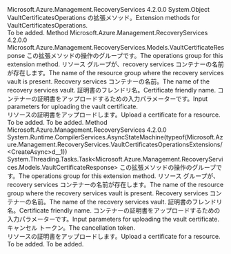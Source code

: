 <Type Name="VaultCertificatesOperationsExtensions" FullName="Microsoft.Azure.Management.RecoveryServices.VaultCertificatesOperationsExtensions">
  <TypeSignature Language="C#" Value="public static class VaultCertificatesOperationsExtensions" />
  <TypeSignature Language="ILAsm" Value=".class public auto ansi abstract sealed beforefieldinit VaultCertificatesOperationsExtensions extends System.Object" />
  <TypeSignature Language="DocId" Value="T:Microsoft.Azure.Management.RecoveryServices.VaultCertificatesOperationsExtensions" />
  <TypeSignature Language="VB.NET" Value="Public Module VaultCertificatesOperationsExtensions" />
  <TypeSignature Language="F#" Value="type VaultCertificatesOperationsExtensions = class" />
  <AssemblyInfo>
    <AssemblyName>Microsoft.Azure.Management.RecoveryServices</AssemblyName>
    <AssemblyVersion>4.2.0.0</AssemblyVersion>
  </AssemblyInfo>
  <Base>
    <BaseTypeName>System.Object</BaseTypeName>
  </Base>
  <Interfaces />
  <Docs>
    <summary>
            <span data-ttu-id="f3238-101">VaultCertificatesOperations の拡張メソッド。</span><span class="sxs-lookup"><span data-stu-id="f3238-101">Extension methods for VaultCertificatesOperations.</span></span>
            </summary>
    <remarks>To be added.</remarks>
  </Docs>
  <Members>
    <Member MemberName="Create">
      <MemberSignature Language="C#" Value="public static Microsoft.Azure.Management.RecoveryServices.Models.VaultCertificateResponse Create (this Microsoft.Azure.Management.RecoveryServices.IVaultCertificatesOperations operations, string resourceGroupName, string vaultName, string certificateName, Microsoft.Azure.Management.RecoveryServices.Models.CertificateRequest certificateRequest);" />
      <MemberSignature Language="ILAsm" Value=".method public static hidebysig class Microsoft.Azure.Management.RecoveryServices.Models.VaultCertificateResponse Create(class Microsoft.Azure.Management.RecoveryServices.IVaultCertificatesOperations operations, string resourceGroupName, string vaultName, string certificateName, class Microsoft.Azure.Management.RecoveryServices.Models.CertificateRequest certificateRequest) cil managed" />
      <MemberSignature Language="DocId" Value="M:Microsoft.Azure.Management.RecoveryServices.VaultCertificatesOperationsExtensions.Create(Microsoft.Azure.Management.RecoveryServices.IVaultCertificatesOperations,System.String,System.String,System.String,Microsoft.Azure.Management.RecoveryServices.Models.CertificateRequest)" />
      <MemberSignature Language="F#" Value="static member Create : Microsoft.Azure.Management.RecoveryServices.IVaultCertificatesOperations * string * string * string * Microsoft.Azure.Management.RecoveryServices.Models.CertificateRequest -&gt; Microsoft.Azure.Management.RecoveryServices.Models.VaultCertificateResponse" Usage="Microsoft.Azure.Management.RecoveryServices.VaultCertificatesOperationsExtensions.Create (operations, resourceGroupName, vaultName, certificateName, certificateRequest)" />
      <MemberType>Method</MemberType>
      <AssemblyInfo>
        <AssemblyName>Microsoft.Azure.Management.RecoveryServices</AssemblyName>
        <AssemblyVersion>4.2.0.0</AssemblyVersion>
      </AssemblyInfo>
      <ReturnValue>
        <ReturnType>Microsoft.Azure.Management.RecoveryServices.Models.VaultCertificateResponse</ReturnType>
      </ReturnValue>
      <Parameters>
        <Parameter Name="operations" Type="Microsoft.Azure.Management.RecoveryServices.IVaultCertificatesOperations" RefType="this" />
        <Parameter Name="resourceGroupName" Type="System.String" />
        <Parameter Name="vaultName" Type="System.String" />
        <Parameter Name="certificateName" Type="System.String" />
        <Parameter Name="certificateRequest" Type="Microsoft.Azure.Management.RecoveryServices.Models.CertificateRequest" />
      </Parameters>
      <Docs>
        <param name="operations">
            <span data-ttu-id="f3238-102">この拡張メソッドの操作のグループです。</span><span class="sxs-lookup"><span data-stu-id="f3238-102">The operations group for this extension method.</span></span>
            </param>
        <param name="resourceGroupName">
            <span data-ttu-id="f3238-103">リソース グループが、recovery services コンテナーの名前が存在します。</span><span class="sxs-lookup"><span data-stu-id="f3238-103">The name of the resource group where the recovery services vault is present.</span></span>
            </param>
        <param name="vaultName">
            <span data-ttu-id="f3238-104">Recovery services コンテナーの名前。</span><span class="sxs-lookup"><span data-stu-id="f3238-104">The name of the recovery services vault.</span></span>
            </param>
        <param name="certificateName">
            <span data-ttu-id="f3238-105">証明書のフレンドリ名。</span><span class="sxs-lookup"><span data-stu-id="f3238-105">Certificate friendly name.</span></span>
            </param>
        <param name="certificateRequest">
            <span data-ttu-id="f3238-106">コンテナーの証明書をアップロードするための入力パラメーターです。</span><span class="sxs-lookup"><span data-stu-id="f3238-106">Input parameters for uploading the vault certificate.</span></span>
            </param>
        <summary>
            <span data-ttu-id="f3238-107">リソースの証明書をアップロードします。</span><span class="sxs-lookup"><span data-stu-id="f3238-107">Upload a certificate for a resource.</span></span>
            </summary>
        <returns>To be added.</returns>
        <remarks>To be added.</remarks>
      </Docs>
    </Member>
    <Member MemberName="CreateAsync">
      <MemberSignature Language="C#" Value="public static System.Threading.Tasks.Task&lt;Microsoft.Azure.Management.RecoveryServices.Models.VaultCertificateResponse&gt; CreateAsync (this Microsoft.Azure.Management.RecoveryServices.IVaultCertificatesOperations operations, string resourceGroupName, string vaultName, string certificateName, Microsoft.Azure.Management.RecoveryServices.Models.CertificateRequest certificateRequest, System.Threading.CancellationToken cancellationToken = null);" />
      <MemberSignature Language="ILAsm" Value=".method public static hidebysig class System.Threading.Tasks.Task`1&lt;class Microsoft.Azure.Management.RecoveryServices.Models.VaultCertificateResponse&gt; CreateAsync(class Microsoft.Azure.Management.RecoveryServices.IVaultCertificatesOperations operations, string resourceGroupName, string vaultName, string certificateName, class Microsoft.Azure.Management.RecoveryServices.Models.CertificateRequest certificateRequest, valuetype System.Threading.CancellationToken cancellationToken) cil managed" />
      <MemberSignature Language="DocId" Value="M:Microsoft.Azure.Management.RecoveryServices.VaultCertificatesOperationsExtensions.CreateAsync(Microsoft.Azure.Management.RecoveryServices.IVaultCertificatesOperations,System.String,System.String,System.String,Microsoft.Azure.Management.RecoveryServices.Models.CertificateRequest,System.Threading.CancellationToken)" />
      <MemberSignature Language="F#" Value="static member CreateAsync : Microsoft.Azure.Management.RecoveryServices.IVaultCertificatesOperations * string * string * string * Microsoft.Azure.Management.RecoveryServices.Models.CertificateRequest * System.Threading.CancellationToken -&gt; System.Threading.Tasks.Task&lt;Microsoft.Azure.Management.RecoveryServices.Models.VaultCertificateResponse&gt;" Usage="Microsoft.Azure.Management.RecoveryServices.VaultCertificatesOperationsExtensions.CreateAsync (operations, resourceGroupName, vaultName, certificateName, certificateRequest, cancellationToken)" />
      <MemberType>Method</MemberType>
      <AssemblyInfo>
        <AssemblyName>Microsoft.Azure.Management.RecoveryServices</AssemblyName>
        <AssemblyVersion>4.2.0.0</AssemblyVersion>
      </AssemblyInfo>
      <Attributes>
        <Attribute>
          <AttributeName>System.Runtime.CompilerServices.AsyncStateMachine(typeof(Microsoft.Azure.Management.RecoveryServices.VaultCertificatesOperationsExtensions/&lt;CreateAsync&gt;d__1))</AttributeName>
        </Attribute>
      </Attributes>
      <ReturnValue>
        <ReturnType>System.Threading.Tasks.Task&lt;Microsoft.Azure.Management.RecoveryServices.Models.VaultCertificateResponse&gt;</ReturnType>
      </ReturnValue>
      <Parameters>
        <Parameter Name="operations" Type="Microsoft.Azure.Management.RecoveryServices.IVaultCertificatesOperations" RefType="this" />
        <Parameter Name="resourceGroupName" Type="System.String" />
        <Parameter Name="vaultName" Type="System.String" />
        <Parameter Name="certificateName" Type="System.String" />
        <Parameter Name="certificateRequest" Type="Microsoft.Azure.Management.RecoveryServices.Models.CertificateRequest" />
        <Parameter Name="cancellationToken" Type="System.Threading.CancellationToken" />
      </Parameters>
      <Docs>
        <param name="operations">
            <span data-ttu-id="f3238-108">この拡張メソッドの操作のグループです。</span><span class="sxs-lookup"><span data-stu-id="f3238-108">The operations group for this extension method.</span></span>
            </param>
        <param name="resourceGroupName">
            <span data-ttu-id="f3238-109">リソース グループが、recovery services コンテナーの名前が存在します。</span><span class="sxs-lookup"><span data-stu-id="f3238-109">The name of the resource group where the recovery services vault is present.</span></span>
            </param>
        <param name="vaultName">
            <span data-ttu-id="f3238-110">Recovery services コンテナーの名前。</span><span class="sxs-lookup"><span data-stu-id="f3238-110">The name of the recovery services vault.</span></span>
            </param>
        <param name="certificateName">
            <span data-ttu-id="f3238-111">証明書のフレンドリ名。</span><span class="sxs-lookup"><span data-stu-id="f3238-111">Certificate friendly name.</span></span>
            </param>
        <param name="certificateRequest">
            <span data-ttu-id="f3238-112">コンテナーの証明書をアップロードするための入力パラメーターです。</span><span class="sxs-lookup"><span data-stu-id="f3238-112">Input parameters for uploading the vault certificate.</span></span>
            </param>
        <param name="cancellationToken">
            <span data-ttu-id="f3238-113">キャンセル トークン。</span><span class="sxs-lookup"><span data-stu-id="f3238-113">The cancellation token.</span></span>
            </param>
        <summary>
            <span data-ttu-id="f3238-114">リソースの証明書をアップロードします。</span><span class="sxs-lookup"><span data-stu-id="f3238-114">Upload a certificate for a resource.</span></span>
            </summary>
        <returns>To be added.</returns>
        <remarks>To be added.</remarks>
      </Docs>
    </Member>
  </Members>
</Type>